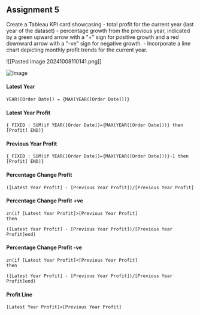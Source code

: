 
<h2>Assignment 5</h2>
Create a Tableau KPI card showcasing
-  total profit for the current year (last year of the dataset)
- percentage growth from the previous year, indicated by a green upward arrow
  with a &quot;+&quot; sign for positive growth and a red downward arrow with a &quot;-ve&quot; sign for negative growth.
-  Incorporate a line chart depicting monthly profit trends for the current year.

![[Pasted image 20241008110141.png]]

![Image](https://i93.servimg.com/u/f93/19/44/64/05/tablel10.png)


<h4>Latest Year</h4>

``` 
YEAR([Order Date]) = {MAX(YEAR([Order Date]))}
```

<h4>Latest Year Profit</h4>

```
{ FIXED : SUM(if YEAR([Order Date])={MAX(YEAR([Order Date]))} then [Profit] END)}
``` 

<h4>Previous Year Profit</h4>

```
{ FIXED : SUM(if YEAR([Order Date])={MAX(YEAR([Order Date]))}-1 then [Profit] END)}
```


<h4>Percentage  Change Profit</h4>

```
([Latest Year Profit] - [Previous Year Profit])/[Previous Year Profit]
```

<h4>Percentage Change Profit +ve</h4>

```
zn(if [Latest Year Profit]>[Previous Year Profit]
then

([Latest Year Profit] - [Previous Year Profit])/[Previous Year Profit]end)
```

<h4>Percentage Change Profit -ve</h4>

```
zn(if [Latest Year Profit]<[Previous Year Profit]
then

([Latest Year Profit] - [Previous Year Profit])/[Previous Year Profit]end)
```

<h4>Profit Line</h4>

```
[Latest Year Profit]>[Previous Year Profit]
```

